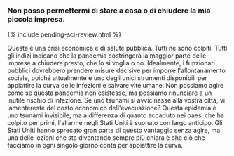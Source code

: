 ### Non posso permettermi di stare a casa o di chiudere la mia piccola impresa.

{% include pending-sci-review.html %}

Questa è una crisi economica e di salute pubblica. Tutti ne sono colpiti. Tutti gli indizi indicano che la pandemia costringerà la maggior parte delle imprese a chiudere presto, che lo si voglia o no. Idealmente, i funzionari pubblici dovrebbero prendere misure decisive per imporre l'allontanamento sociale, poiché attualmente è uno degli unici strumenti disponibili per appiattire la curva delle infezioni e salvare vite umane. Non possiamo agire come se questa pandemia non esistesse, ma possiamo rinunciare a un inutile rischio di infezione. Se uno tsunami si avvicinasse alla vostra città, vi lamentereste del costo economico dell'evacuazione? Questa epidemia è uno tsunami invisibile, ma a differenza di quanto accaduto nei paesi che ha colpito per primi, l'allarme negli Stati Uniti è suonato con largo anticipo. Gli Stati Uniti hanno sprecato gran parte di questo vantaggio senza agire, ma una delle lezioni che sta diventando sempre più chiara è che ciò che facciamo in ogni singolo giorno conta per appiattire la curva.
